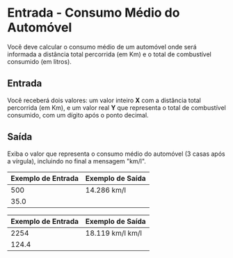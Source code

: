# Entrada - Consumo Médio do Automóvel

Você deve calcular o consumo médio de um automóvel onde será 
informada a distância total percorrida (em Km) e o total de 
combustível consumido (em litros).

## Entrada
Você receberá dois valores: um valor inteiro **X** com a distância total
percorrida (em Km), e um valor real **Y** que representa o total de 
combustível consumido, com um dígito após o ponto decimal.

## Saída
Exiba o valor que representa o consumo médio do automóvel 
(3 casas após a vírgula), incluindo no final a mensagem "km/l".

Exemplo de Entrada | Exemplo de Saída
------------------ | -----------------
500                | 14.286 km/l
35.0               |

Exemplo de Entrada | Exemplo de Saída
------------------ | -----------------
2254               | 18.119 km/l km/l
124.4              |  